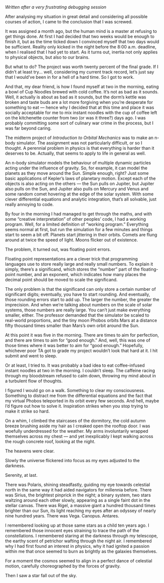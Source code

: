 <!--
.. title: Floating Point Errors
.. slug: floating-point-errors
.. date: 2023-08-10 23:10:34 UTC-04:00
.. tags: 
.. category: 
.. link: 
.. description: 
.. type: text
-->

*Written after a very frustrating debugging session*

After analysing my situation in great detail and considering all possible courses of action, I came to the conclusion that I was screwed.

It was assigned a month ago, but the human mind is a master at refusing to get things done. At first I had decided that two weeks would be enough to finish it, but as the time ticked down I convinced myself that two days would be sufficient. Reality only kicked in the night before the 8:00 a.m. deadline, when I realised that I had yet to start. As it turns out, inertia not only applies to physical objects, but also to our brains.

But what to do? The project was worth twenty percent of the final grade. If I didn’t at least try... well, considering my current track record, let’s just say that I would’ve been in for a hell of a hard time. So I got to work.

And that, my dear friend, is how I found myself at two in the morning, eating a bowl of Cup Noodles brewed with cold coffee. It’s not as bad as it sounds. Well, it actually is about as bad as it sounds, but the dorm’s kettle was broken and taste buds are a lot more forgiving when you’re desperate for something to eat ― hence why I decided that at this time and place it was socially acceptable for me to mix instant noodles with the cup of coffee left on the kitchenette counter from two (or was it three?) days ago. I was probably committing some sort of culinary war crime in the process, but I was far beyond caring.

<!-- TEASER_END -->

The midterm project of *Introduction to Orbital Mechanics* was to make an n-body simulator. The assignment was not particularly difficult, or so I thought. A perennial problem in physics is that everything is harder than it deserves to be. Actually, that seems to apply to life in general as well.

An n-body simulator models the behaviour of multiple dynamic particles acting under the influence of gravity. So, for example, it can model the planets as they move around the Sun. Simple enough, right? Just some basic applications of Kepler’s laws of planetary motion. Except each of the objects is also acting on the others ― the Sun pulls on Jupiter, but Jupiter also pulls on the Sun, and Jupiter also pulls on Mercury and Venus and some random comet hovering at the edge of the solar system. With some clever differential equations and analytic integration, that’s all solvable, just really annoying to code.

By four in the morning I had managed to get through the maths, and with some “creative interpretation” of other peoples’ code, I had a working program. Well, for a limited definition of “working program.” Everything seems normal at first, but run the simulation for a few minutes and things start to seem a bit off. Planets start jittering in their orbits. Comets are flung around at twice the speed of light. Moons flicker out of existence.

The problem, it turned out, was floating point errors.

Floating point representations are a clever trick that programming languages use to store really large and really small numbers. To explain it simply, there’s a significand, which stores the “number” part of the floating-point number, and an exponent, which indicates how many places the decimal point should be moved to scale the significand.

The only problem is that the significand can only store a certain number of significant digits; eventually, you have to start rounding. And eventually, those rounding errors start to add up. The larger the number, the greater the imprecision. And when we’re talking about numbers on the scale of solar systems, those numbers are really large. You can’t just make everything smaller, either. The professor demanded that the simulator be scaled to real-world proportions, and the tiny moon Phobos orbits Mars at a distance fifty thousand times smaller than Mars’s own orbit around the Sun.

At this point it was five in the morning. There are times to aim for perfection, and there are times to aim for “good enough.” And, well, this was one of those times where it was better to aim for “good enough.” Hopefully, whichever poor TA got to grade my project wouldn’t look that hard at it. I hit submit and went to sleep.

Or at least, I tried to. It was probably a bad idea to eat coffee-infused instant noodles at two in the morning. I couldn’t sleep. The caffeine racing through my bloodstream refused to calm down, throwing my mind about in a turbulent flow of thoughts.

I figured I would go on a walk. Something to clear my consciousness. Something to distract me from the differential equations and the fact that my virtual Phobos teleported in its orbit every few seconds. And hell, maybe I’d figure out how to solve it. Inspiration strikes when you stop trying to make it strike so hard.

On a whim, I climbed the staircases of the dormitory, the cold autumn breeze brushing aside my hair as I creaked open the rooftop door. I was woefully underdressed for the weather. My arms involuntarily wrapped themselves across my chest ― and yet inexplicably I kept walking across the rough concrete roof, looking at the night.

The heavens were clear.

Slowly the universe flickered into focus as my eyes adjusted to the darkness.

Serenity, at last. 

There was Polaris, shining steadfastly, guiding my eye towards celestial north in the same way it had aided navigators for millennia before. There was Sirius, the brightest pinprick in the night; a binary system, two stars waltzing around each other slowly, appearing as a single faint dot in the stellar canvas. There was Rigel, a massive giant a hundred thousand times brighter than our Sun, its light reaching my eyes after an odyssey of nearly nine hundred years. There was Vega. Canopus. Antares.

I remembered looking up at those same stars as a child ten years ago. I remembered those innocent eyes straining to trace the path of the constellations. I remembered staring at the darkness through my telescope, the earthy scent of petrichor wafting through the night air. I remembered why I had first found an interest in physics, why it had ignited a passion within me that once seemed to burn as brightly as the galaxies themselves.

For a moment the cosmos seemed to align in a perfect dance of celestial motion, carefully choreographed by the forces of gravity.

Then I saw a star fall out of the sky.